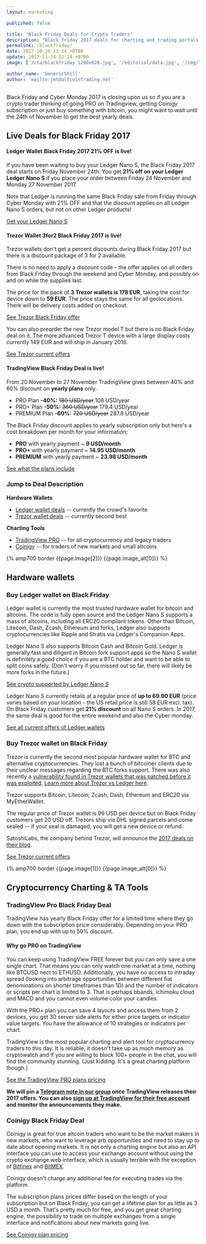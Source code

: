 ```yaml
---
layout: marketing

published: false

title: "Black Friday Deals for Crypto Traders"
description: "Black friday 2017 deals for charting and trading portals for bitcoin and altcoin traders."
permalink: /blackfriday/
date: 2017-10-26 13:14 +0700
update: 2017-11-24 12:14 +0700
image: ['/cta/blackfriday_1200x628.jpg', '/editorial/data.jpg', '/img/ledger/ledger1.jpg', '/editorial/network.jpg']

author_name: 'GenericShill'
author: 'mailto:jmt@altcointrading.net'
---
```


Black Friday and Cyber Monday 2017 is closing upon us so if you are a crypto trader thinking of going PRO on Tradingview, getting Coinigy subscription or just buy something with bitcoin, you might want to wait until the 24th of November to get the best yearly deals.

## Live Deals for Black Friday 2017  


#### Ledger Wallet Black Friday 2017 21% OFF is live!

<div class="adfix text-center">
<a rel="nofollow" target="_blank" href="https://www.ledgerwallet.com/r/e274">
<amp-img itemprop="image"
src="https://www.ledgerwallet.com/images/promo/black-friday-2017/ledger-7-2-8x9-0.gif"
alt="Ledger Nano S - The multi-currency hardware wallet" data-original-width="728px"
data-original-height="90px" layout="responsive" width="728px" height="90px">
</amp-img></a></div>


If you have been waiting to buy your Ledger Nano S, the Black Friday 2017 deal starts on Friday November 24th. You get **21% off on your Ledger Ledger Nano S** if you place your order between Friday 24 November and Monday 27 November 2017.

Note that Ledger is running the same Black Friday sale from Friday through Cyber Monday with 21% OFF and that the discount applies on all Ledger Nano S orders, but not on other Ledger products!

<p><a rel="nofollow external" target="_blank" href="https://www.ledgerwallet.com/r/e274?path=/products/ledger-nano-s">Get your Ledger Nano S</a></p>

<div class="adfix text-center">
<a rel="nofollow" target="_blank" href="https://www.ledgerwallet.com/r/e274?path=/products/ledger-nano-s">
<amp-img itemprop="image"
src="https://www.ledgerwallet.com/images/promo/nano-s/ledger_nano-s_8-5-0x4-2-0.jpg"
alt="Ledger Nano S - The multi-currency hardware wallet" data-original-width="850px"
data-original-height="420px" layout="responsive" width="850px" height="420px">
</amp-img></a>
</div>

#### Trezor Wallet 3for2 Black Friday 2017 is live!

Trezor wallets don't get a percent discounts during Black Friday 2017 but there is a discount package of 3 for 2 available.

There is no need to apply a discount code - the offer applies on all orders from Black Friday through the weekend and Cyber Monday, and possibly on and on while the supplies last.

The price for the pack of **3 Trezor wallets is 178 EUR**, taking the cost for device down to **59 EUR**. The price stays the same for all geolocations. There will be delivery costs added on checkout.


<a rel="nofollow external" target="_blank" class="button" href="https://shop.trezor.io/?a=fany@tutanota.com">See Trezor Black Friday offer</a>

You can also preorder the new Trezor model T but there is no Black Friday deal on it. The more advanced Trezor T device with a large display costs currently 149 EUR and will ship in January 2018.

<a rel="nofollow external" target="_blank" class="button" href="https://preorder.trezor.io/?a=fany@tutanota.com">See Trezor current offers</a>


#### TradingView Black Friday Deal is live!


<div class="clearfix adfix">
<a rel="nofollow" target="_blank" href="http://tradingview.go2cloud.org/SH1Je">
<amp-img itemprop="image" src="/ads/BlackFriday728-90.png"
alt="Tradingview Black Friday deals 2017 for crypto traders"
data-original-width="728px"
data-original-height="90px"
width="728px" height="90px"
layout="responsive">
</amp-img>
</a>
</div>


From 20 November to 27 November TradingView gives between 40% and 60% discount on **yearly plans** only.

* PRO Plan **-40%:** <s>180 USD/year</s> 108 USD/year
* PRO+ Plan **-50%:** <s>360 USD/year</s> 179.4 USD/year
* PREMIUM Plan **-60%:** <s>720 USD/year</s> 287.8 USD/year

The Black Friday discount applies to yearly subscription only but here's a cost breakdown per month for your information:

* **PRO** with yearly payment ~ **9 USD/month**
* **PRO+** with yearly payment ~ **14.95 USD/month**
* **PREMIUM** with yearly payment ~ **23.98 USD/month**

<a href="http://tradingview.go2cloud.org/SH1Je" class="button" rel="nofollow" target="_blank">See what the plans include</a>


### Jump to Deal Description

**Hardware Wallets**

* [Ledger wallet deals](#ledger) -- currently the crowd's favorite
* [Trezor wallet deals](#trezor) -- currently second best

**Charting Tools**

* [TradingView PRO](#tradingview) -- for all cryptocurrency and legacy traders
* [Coinigy](#coinigy) -- for traders of new markets and small altcoins

<div>
  {% amp700 border {{page.image[2]}} {{page.image_alt[0]}} %}
</div>

## Hardware wallets

<div id="ledger"></div>

### Buy Ledger wallet on Black Friday

Ledger wallet is currently the most trusted hardware wallet for bitcoin and altcoins. The code is fully open source and the Ledger Nano S supports a mass of altcoins, including all ERC20 compliant tokens. Other than Bitcoin, Litecoin, Dash, Zcash, Ethereum and forks, Ledger also supports cryptocurrencies like Ripple and Stratis via Ledger's Companion Apps.

Ledger Nano S also supports Bitcoin Cash and Bitcoin Gold. Ledger is generally fast and diligent in Bitcoin fork support apps so the Nano S wallet is definitely a good choice if you are a BTC holder and want to be able to split coins safely. (Don't worry if you missed out so far, there will likely be more forks in the future.)

<a rel="nofollow external" target="_blank" href="https://www.ledgerwallet.com/r/e274?path=/products/ledger-nano-s">See crypto supported by Ledger Nano S</a>

Ledger Nano S currently retails at a regular price of **up to 69.90 EUR** (price varies based on your location - the US retail price is still 58 EUR excl. tax). On Black Friday customers get **21% discount** on all Nano S orders. In 2017, the same deal is good for the entire weekend and also the Cyber monday.

<a rel="nofollow external" target="_blank" class="button" href="https://www.ledgerwallet.com/r/e274?path=/products">See all current offers of Ledger wallets</a>

<div id="trezor"></div>

### Buy Trezor wallet on Black Friday

Trezor is currently the second most popular hardware wallet for BTC and alternative cryptocurrencies. They lost a bunch of bitcoiner clients due to their unclear messages regarding the BTC forks support. There was also recently a [vulnerability found in Trezor wallets that was patched before it was exploited](https://www.altcointrading.net/trezor-hack). [Learn more about Trezor vs Ledger here](https://www.altcointrading.net/altcoin-wallets/).

Trezor supports Bitcoin, Litecoin, Zcash, Dash, Ethereum and ERC20 via MyEtherWallet.

The regular price of Trezor wallet is 99 USD per device but on Black Friday customers get 20 USD off. Trezors ship via DHL signed parcels and come sealed -- if your seal is damaged, you will get a new device or refund.

SatoshiLabs, the company behind Trezor, will announce the [2017 deals on their blog](https://blog.trezor.io).

<a rel="nofollow external" target="_blank" class="button" href="https://shop.trezor.io/?a=fany@tutanota.com">See Trezor current offers</a>

<div>
  {% amp700 border {{page.image[1]}} {{page.image_alt[0]}} %}
</div>

## Cryptocurrency Charting & TA Tools

<div id="tradingview"></div>


### TradingView Pro Black Friday Deal

TradingView has yearly Black Friday offer for a limited time where they go down with the subscription price considerably. Depending on your PRO plan, you end up with up to 50% discount.

#### Why go PRO on TradingView

You can keep using TradingView FREE forever but you can only save a one single chart. That means you can only watch one market at a time, nothing like BTCUSD nect to ETHUSD. Additionally, you have no access to intraday spread (looking into arbitrage opportunities between different fiat denominations on shorter timeframes than 1D) and the number of indicators or scripts per chart is limited to 3. That is perhaps bbands, ichimoku cloud and MACD and you cannot even volume color your candles.

With the PRO+ plan you can save 4 layouts and access them from 2 devices, you get 30 server side alerts for either price targets or indicator value targets. You have the allowance of 10 strategies or indicators per chart.

TradingView is the most popular charting and alert tool for cryptocurrency traders to this day. It is reliable, it doesn't take up as much memory as cryptowatch and if you are willing to block 100+ people in the chat, you will find the community stunning. (Just kidding. It's a great charting platform though.)

<a rel="nofollow external" target="_blank" class="button" href="http://tradingview.go2cloud.org/aff_c?offer_id=2&aff_id=3223&url_id=3">See the TradingView PRO plans pricing</a>

**We will pin a [Telegram note in our group](https://t.me/altcointrading_net) once TradingView releases their 2017 offers. You can also [sign up at TradingView for their free account](http://tradingview.go2cloud.org/aff_c?offer_id=2&aff_id=3223&url_id=23&file_id=199) and monitor the announcements they make.**

<div id="coinigy"></div>

### Coinigy Black Friday Deal

Coinigy is great for true altcoin traders who want to be the market makers in new markets, who want to leverage arb opportunities and need to stay up to date about opening markets. It is not only a charting engine but also an API interface you can use to access your exchange account without using the crypto exchange web interface, which is usually terrible with the exception of [Bitfinex](https://www.bitfinex.com/?refcode=5egV78YtlC) and [BitMEX](https://www.bitmex.com/register/iYQB44).

Coinigy doesn't charge any additional fee for executing trades via the platform.

The subscription plans prices differ based on the length of your subscription but on Black Friday, you can get a lifetime plan for as little as 3 USD a month. That's pretty much for free, and you get great charting engine, the possibility to trade on multiple exchanges from a single interface and notifications about new markets going live.

<a rel="nofollow external" target="_blank" class="button" href="https://www.coinigy.com/pricing/?r=3599c6f9 ">See Coinigy plan pricing</a>
